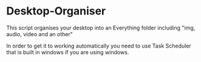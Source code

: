 # Desktop-Organiser
This script organises your desktop into an Everything folder including "img, audio, video and an other"


In order to get it to working automatically you need to use Task Scheduler that is built in windows if you are using windows.
